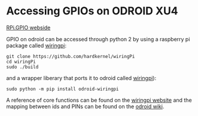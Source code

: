 # Accessing GPIOs on ODROID XU4

[RPi.GPIO webside](https://wiki.odroid.com/odroid-xu4/application_note/gpio/rpi.gpio)  

GPIO on odroid can be accessed through python 2 by using a raspberry pi package called [wiringpi](http://wiringpi.com/reference/core-functions/):

```
git clone https://github.com/hardkernel/wiringPi
cd wiringPi
sudo ./build
```

and a wrapper liberary that ports it to odroid called [wiringpi](https://wiki.odroid.com/odroid-n2/application_note/gpio/wiringpi#tab__github_repository)): 

```
sudo python -m pip install odroid-wiringpi
```


A reference of core functions can be found on the [wiringpi website](http://wiringpi.com/reference/core-functions/) and the mapping between ids and PINs can be found on the [odroid wiki](https://wiki.odroid.com/odroid-xu4/software/gpio_register_map).
